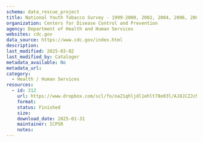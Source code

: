 ```yaml
---
schema: data_rescue_project 
title: National Youth Tobacco Survey - 1999-2000, 2002, 2004, 2006, 2009-2023
organization: Centers for Disease Control and Prevention
agency: Department of Health and Human Services
websites: cdc.gov
data_source: https://www.cdc.gov/index.html
description: 
last_modified: 2025-03-02
last_modified_by: Cataloger
metadata_available: No
metadata_url: 
category:
  - Health / Human Services
resources:
  - id: 312
    url: https://www.dropbox.com/scl/fo/oa21qhljdl1ehlt78o03l/AJ8JCZJcNt2XAZLRtFm3vHg?rlkey=lhypvws8txn8gbph2bsj76ybx&dl=0
    format: 
    status: Finished
    size: 
    download_date: 2025-01-31
    maintainer: ICPSR
    notes: 
---
```

